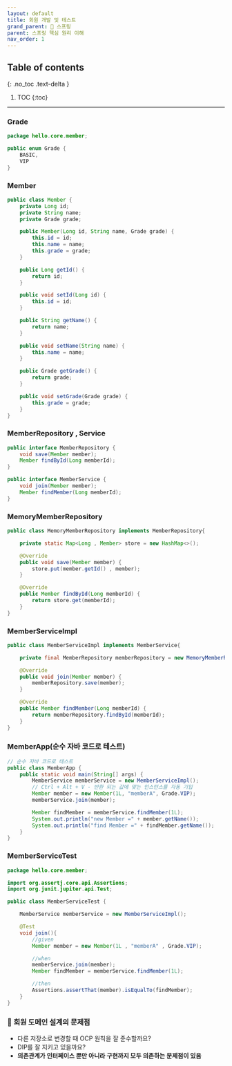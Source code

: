 ```yaml
---
layout: default
title: 회원 개발 및 테스트
grand_parent: 🌱 스프링
parent: 스프링 핵심 원리 이해
nav_order: 1
---
```

## Table of contents
{: .no_toc .text-delta }

1. TOC
{:toc}
---
### **Grade**
```java
package hello.core.member;

public enum Grade {
    BASIC,
    VIP
}
```
### **Member**
```java
public class Member {
    private Long id;
    private String name;
    private Grade grade;

    public Member(Long id, String name, Grade grade) {
        this.id = id;
        this.name = name;
        this.grade = grade;
    }

    public Long getId() {
        return id;
    }

    public void setId(Long id) {
        this.id = id;
    }

    public String getName() {
        return name;
    }

    public void setName(String name) {
        this.name = name;
    }

    public Grade getGrade() {
        return grade;
    }

    public void setGrade(Grade grade) {
        this.grade = grade;
    }
}
```

### **MemberRepository , Service**
```java
public interface MemberRepository {
    void save(Member member);
    Member findById(Long memberId);
}

public interface MemberService {
    void join(Member member);
    Member findMember(Long memberId);
}
```

### **MemoryMemberRepository**
```java
public class MemoryMemberRepository implements MemberRepository{

    private static Map<Long , Member> store = new HashMap<>();

    @Override
    public void save(Member member) {
        store.put(member.getId() , member);
    }

    @Override
    public Member findById(Long memberId) {
        return store.get(memberId);
    }
}
```

### **MemberServiceImpl**
```java
public class MemberServiceImpl implements MemberService{

    private final MemberRepository memberRepository = new MemoryMemberRepository();

    @Override
    public void join(Member member) {
        memberRepository.save(member);
    }

    @Override
    public Member findMember(Long memberId) {
        return memberRepository.findById(memberId);
    }
}
```

### **MemberApp(순수 자바 코드로 테스트)**
```java
// 순수 자바 코드로 테스트
public class MemberApp {
    public static void main(String[] args) {
        MemberService memberService = new MemberServiceImpl();
        // Ctrl + Alt + V - 반환 되는 값에 맞는 인스턴스를 자동 기입
        Member member = new Member(1L, "memberA", Grade.VIP);
        memberService.join(member);

        Member findMember = memberService.findMember(1L);
        System.out.println("new Member =" + member.getName());
        System.out.println("find Member =" + findMember.getName());
    }
}
```
### **MemberServiceTest**
```java
package hello.core.member;

import org.assertj.core.api.Assertions;
import org.junit.jupiter.api.Test;

public class MemberServiceTest {

    MemberService memberService = new MemberServiceImpl();

    @Test
    void join(){
        //given
        Member member = new Member(1L , "memberA" , Grade.VIP);

        //when
        memberService.join(member);
        Member findMember = memberService.findMember(1L);

        //then
        Assertions.assertThat(member).isEqualTo(findMember);
    }
}
```

### 🚨 **회원 도메인 설계의 문제점**
-   다른 저장소로 변경할 때 OCP 원칙을 잘 준수할까요?
-   DIP를 잘 지키고 있을까요?
-   **의존관계가 인터페이스 뿐만 아니라 구현까지 모두 의존하는 문제점이 있음**

